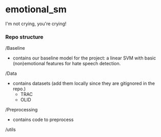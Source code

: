 # emotional_sm
I'm not crying, you're crying!



### Repo structure


/Baseline
- contains our baseline model for the project: a linear SVM with basic (non)emotional features for hate speech detection.


/Data
- contains datasets (add them locally since they are gitignored in the repo.)
  - TRAC
  - OLID

/Preprocessing
- contains code to preprocess 

/utils

